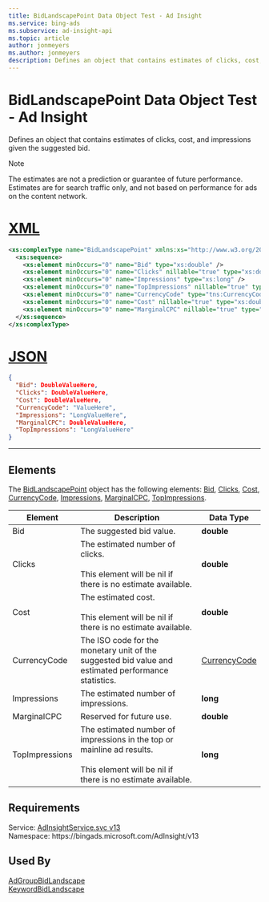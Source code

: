 ```yaml
---
title: BidLandscapePoint Data Object Test - Ad Insight
ms.service: bing-ads
ms.subservice: ad-insight-api
ms.topic: article
author: jonmeyers
ms.author: jonmeyers
description: Defines an object that contains estimates of clicks, cost, and impressions  given the suggested bid.(test)
---
```

# BidLandscapePoint Data Object Test - Ad Insight
Defines an object that contains estimates of clicks, cost, and impressions  given the suggested bid.

> [!NOTE]
> The estimates are not a prediction or guarantee of future performance. Estimates are for search traffic only, and not based on performance for ads on the content network.

# [XML](#tab/xml)

```xml
<xs:complexType name="BidLandscapePoint" xmlns:xs="http://www.w3.org/2001/XMLSchema">
  <xs:sequence>
    <xs:element minOccurs="0" name="Bid" type="xs:double" />
    <xs:element minOccurs="0" name="Clicks" nillable="true" type="xs:double" />
    <xs:element minOccurs="0" name="Impressions" type="xs:long" />
    <xs:element minOccurs="0" name="TopImpressions" nillable="true" type="xs:long" />
    <xs:element minOccurs="0" name="CurrencyCode" type="tns:CurrencyCode" />
    <xs:element minOccurs="0" name="Cost" nillable="true" type="xs:double" />
    <xs:element minOccurs="0" name="MarginalCPC" nillable="true" type="xs:double" />
  </xs:sequence>
</xs:complexType>
```

# [JSON](#tab/json)

```json
{
  "Bid": DoubleValueHere,
  "Clicks": DoubleValueHere,
  "Cost": DoubleValueHere,
  "CurrencyCode": "ValueHere",
  "Impressions": "LongValueHere",
  "MarginalCPC": DoubleValueHere,
  "TopImpressions": "LongValueHere"
}
```

-----

## <a name="elements"></a>Elements

The [BidLandscapePoint](bidlandscapepoint.md) object has the following elements: [Bid](#bid), [Clicks](#clicks), [Cost](#cost), [CurrencyCode](#currencycode), [Impressions](#impressions), [MarginalCPC](#marginalcpc), [TopImpressions](#topimpressions).

|Element|Description|Data Type|
|-----------|---------------|-------------|
|<a name="bid"></a>Bid|The suggested bid value.|**double**|
|<a name="clicks"></a>Clicks|The estimated number of clicks.<br/><br/>This element will be nil if there is no estimate available.|**double**|
|<a name="cost"></a>Cost|The estimated cost.<br/><br/>This element will be nil if there is no estimate available.|**double**|
|<a name="currencycode"></a>CurrencyCode|The ISO code for the monetary unit of the suggested bid value and estimated performance statistics.|[CurrencyCode](currencycode.md)|
|<a name="impressions"></a>Impressions|The estimated number of impressions.|**long**|
|<a name="marginalcpc"></a>MarginalCPC|Reserved for future use.|**double**|
|<a name="topimpressions"></a>TopImpressions|The estimated number of impressions in the top or mainline ad results.<br/><br/>This element will be nil if there is no estimate available.|**long**|

## Requirements
Service: [AdInsightService.svc v13](https://adinsight.api.bingads.microsoft.com/Api/Advertiser/AdInsight/v13/AdInsightService.svc)  
Namespace: https\://bingads.microsoft.com/AdInsight/v13  

## Used By
[AdGroupBidLandscape](adgroupbidlandscape.md)  
[KeywordBidLandscape](keywordbidlandscape.md)  
